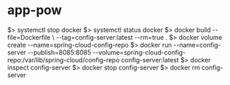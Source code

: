 # app-pow


$> systemctl stop docker
$> systemctl status docker
$> docker build --file=Dockerfile \ --tag=config-server:latest --rm=true . 
$> docker volume create --name=spring-cloud-config-repo
$> docker run --name=config-server --publish=8085:8085      --volume=spring-cloud-config-repo:/var/lib/spring-cloud/config-repo      config-server:latest
$> docker inspect config-server
$> docker stop config-server
$> docker rm config-server
